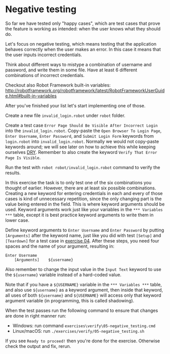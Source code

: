 # Negative testing

So far we have tested only "happy cases", which are test cases that prove the feature is working as
intended: when the user knows what they should do.

Let's focus on negative testing, which means testing that the application behaves correctly
when the user makes an error. In this case it means that the user inputs incorrect credentials.

Think about different ways to mistype a combination of username and password, and write them in some file. Have at least 6 different combinations of incorrect credentials.

Checkout also Robot Framework built-in variables: http://robotframework.org/robotframework/latest/RobotFrameworkUserGuide.html#built-in-variables

After you've finished your list let's start implementing one of those.

Create a new file `invalid_login.robot` under `robot` folder.

Create a test case `Error Page Should Be Visible After Incorrect Login` into the `invalid_login.robot`.
Copy-paste the `Open Browser To Login Page`, `Enter Username`, `Enter Password`, and `Submit Login Form`
keywords from `login.robot` into `invalid_login.robot`. Normally we would not copy-paste keywords around;
we will see later on how to achieve this while keeping ourselves [DRY](https://en.wikipedia.org/wiki/Don%27t_repeat_yourself).
Remember to also create the keyword `Verify That Error Page Is Visible`.

Run the test with `robot robot/invalid_login.robot` command to verify the results.

In this exercise the task is to only test one of the six combinations you thought of earlier. However,
there are at least six possible combinations. Creating a new keyword for entering credentials in each and every of those cases is kind of unnecessary
repetition, since the only changing part is the value being entered in the field. This is where keyword arguments should be used. Keyword
arguments work just like your variables in the `*** Variables ***` table, except it is best practice
keyword arguments to write them in lower case.

Define keyword arguments to `Enter Username` and `Enter Password`
by putting `[Arguments]` after the keyword name, just like you did with test
`[Setup]` and `[Teardown]` for a test case in [exercise 04](./04-setups_and_teardowns.md). After these steps,
you need four spaces and the name of your argument, resulting in:

```
Enter Username
    [Arguments]    ${username}
```

Also remember to change the input value in the `Input Text` keyword to use the `${username}` variable
instead of a hard-coded value.

Note that if you have a `${USERNAME}` variable in the `*** Variables ***` table, and also use `${username}` as a keyword argument, then inside that keyword,
all uses of both `${username}` and `${USERNAME}` will access only that keyword argument variable (in programming, this is called shadowing).

When the test passes run the following command to ensure that changes are done in right manner run:

  - Windows: run command `exercises\verify\05-negative_testing.cmd`
  - Linux/macOS: run `./exercises/verify/05-negative_testing.sh`

If you see `Ready to proceed!` then you're done for the exercise. Otherwise check the output and fix, rerun.
